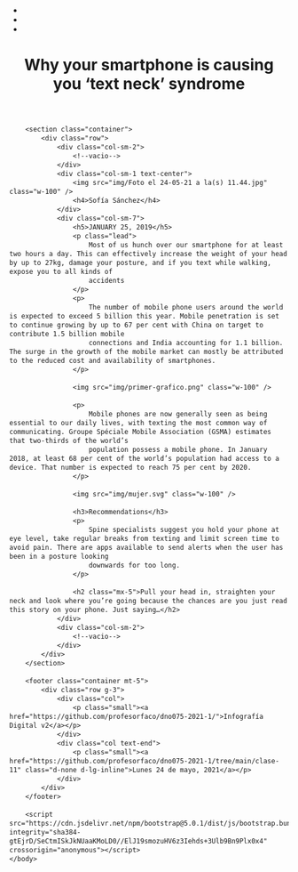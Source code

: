 <!DOCTYPE html>
<html lang="en">
    <head>
        <meta charset="utf-8" />
        <meta name="viewport" content="width=device-width, initial-scale=1" />
        <link href="https://cdn.jsdelivr.net/npm/bootstrap@5.0.1/dist/css/bootstrap.min.css" rel="stylesheet" integrity="sha384-+0n0xVW2eSR5OomGNYDnhzAbDsOXxcvSN1TPprVMTNDbiYZCxYbOOl7+AMvyTG2x" crossorigin="anonymous" />
        <link href="style.css" rel="stylesheet" />
        <title>Tu móvil te está causando el síndrome del cuello roto</title>
    </head>
    <body>
        <header class="container-fluid">
            <div class="cover" id="cover">
            <div class="back layer"></div>
            <ul>
                <li class="st0"></li>
                <li class="st1"></li>
                <li class="st2"></li>
            </ul>
            <div class="over layer"></div>
        </div>
            <div class="row">
                <div class="col-8 mx-auto">
                    <h1>Why your smartphone is causing you ‘text neck’ syndrome</h1>
                </div>
            </div>
        </header>

        <section class="container">
            <div class="row">
                <div class="col-sm-2">
                    <!--vacio-->
                </div>
                <div class="col-sm-1 text-center">
                    <img src="img/Foto el 24-05-21 a la(s) 11.44.jpg" class="w-100" />
                    <h4>Sofía Sánchez</h4>
                </div>
                <div class="col-sm-7">
                    <h5>JANUARY 25, 2019</h5>
                    <p class="lead">
                        Most of us hunch over our smartphone for at least two hours a day. This can effectively increase the weight of your head by up to 27kg, damage your posture, and if you text while walking, expose you to all kinds of
                        accidents
                    </p>
                    <p>
                        The number of mobile phone users around the world is expected to exceed 5 billion this year. Mobile penetration is set to continue growing by up to 67 per cent with China on target to contribute 1.5 billion mobile
                        connections and India accounting for 1.1 billion. The surge in the growth of the mobile market can mostly be attributed to the reduced cost and availability of smartphones.
                    </p>

                    <img src="img/primer-grafico.png" class="w-100" />

                    <p>
                        Mobile phones are now generally seen as being essential to our daily lives, with texting the most common way of communicating. Groupe Spéciale Mobile Association (GSMA) estimates that two-thirds of the world’s
                        population possess a mobile phone. In January 2018, at least 68 per cent of the world’s population had access to a device. That number is expected to reach 75 per cent by 2020.
                    </p>

                    <img src="img/mujer.svg" class="w-100" />

                    <h3>Recommendations</h3>
                    <p>
                        Spine specialists suggest you hold your phone at eye level, take regular breaks from texting and limit screen time to avoid pain. There are apps available to send alerts when the user has been in a posture looking
                        downwards for too long.
                    </p>

                    <h2 class="mx-5">Pull your head in, straighten your neck and look where you’re going because the chances are you just read this story on your phone. Just saying…</h2>
                </div>
                <div class="col-sm-2">
                    <!--vacio-->
                </div>
            </div>
        </section>

        <footer class="container mt-5">
            <div class="row g-3">
                <div class="col">
                    <p class="small"><a href="https://github.com/profesorfaco/dno075-2021-1/">Infografía Digital v2</a></p>
                </div>
                <div class="col text-end">
                    <p class="small"><a href="https://github.com/profesorfaco/dno075-2021-1/tree/main/clase-11" class="d-none d-lg-inline">Lunes 24 de mayo, 2021</a></p>
                </div>
            </div>
        </footer>

        <script src="https://cdn.jsdelivr.net/npm/bootstrap@5.0.1/dist/js/bootstrap.bundle.min.js" integrity="sha384-gtEjrD/SeCtmISkJkNUaaKMoLD0//ElJ19smozuHV6z3Iehds+3Ulb9Bn9Plx0x4" crossorigin="anonymous"></script>
    </body>
</html>
